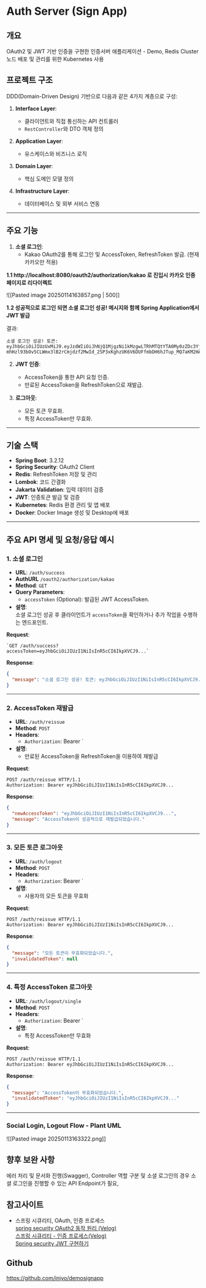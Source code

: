 # Auth Server (Sign App)

## 개요
OAuth2 및 JWT 기반 인증을 구현한 인증서버 애플리케이션 - Demo,
Redis Cluster 노드 배포 및 관리를 위한 Kubernetes 사용

## 프로젝트 구조
DDD(Domain-Driven Design) 기반으로 다음과 같은 4가지 계층으로 구성:

1. **Interface Layer**:
    - 클라이언트와 직접 통신하는 API 컨트롤러
    - `RestController`와 DTO 객체 정의

2. **Application Layer**:
    - 유스케이스와 비즈니스 로직

3. **Domain Layer**:
    - 핵심 도메인 모델 정의

4. **Infrastructure Layer**:
    - 데이터베이스 및 외부 서비스 연동

---

## 주요 기능

1. **소셜 로그인**:
    - Kakao OAuth2를 통해 로그인 및 AccessToken, RefreshToken 발급. (현재 카카오만 적용)

**1.1 http://localhost:8080/oauth2/authorization/kakao 로 진입시 카카오 인증 페이지로 리다이렉트**

![[Pasted image 20250114163857.png | 500]]

**1.2 성공적으로 로그인 되면 소셜 로그인 성공! 메시지와 함께 Spring Application에서 JWT 발급**

결과:

```
소셜 로그인 성공! 토큰: eyJhbGciOiJIUzUxMiJ9.eyJzdWIiOiJhNjQ1MjgzNi1kMzgwLTRhMTQtYTA0My0zZDc3YjMxYjBlMGEiLCJyb2xlIjoiUk9MRV9VU0VSIiwiaWF0IjoxNzM2ODQwNjM3LCJleHAiOjE3MzY4NDI0Mzd9.PpXB_vK-mhHzl93bOv5CLWmx3lB2rCmjdzf2MwId_2SP3xKghzUK6V6DUFfmbDH6hJTup_MQ7aKM2HAnWK3N9g
```


2. **JWT 인증**:
    - AccessToken을 통한 API 요청 인증.
    - 만료된 AccessToken을 RefreshToken으로 재발급.

3. **로그아웃**:
    - 모든 토큰 무효화.
    - 특정 AccessToken만 무효화.

---  

## 기술 스택

- **Spring Boot**: 3.2.12
- **Spring Security**: OAuth2 Client
- **Redis**: RefreshToken 저장 및 관리
- **Lombok**: 코드 간결화
- **Jakarta Validation**: 입력 데이터 검증
- **JWT**: 인증토큰 발급 및 검증
- **Kubernetes**: Redis 환경 관리 및 앱 배포
- **Docker**: Docker Image 생성 및 Desktop에 배포

---

## 주요 API  명세 및 요청/응답 예시

### 1. 소셜 로그인

- **URL**: `/auth/success`
- **AuthURL** `/oauth2/authorization/kakao`
- **Method**: `GET`
- **Query Parameters**:
    - `accessToken` (Optional): 발급된 JWT AccessToken.
- **설명**:  
  소셜 로그인 성공 후 클라이언트가 `accessToken`을 확인하거나 추가 작업을 수행하는 엔드포인트.

**Request**:

```http
`GET /auth/success?accessToken=eyJhbGciOiJIUzI1NiIsInR5cCI6IkpXVCJ9...`
```

**Response**:

```json
{
  "message": "소셜 로그인 성공! 토큰: eyJhbGciOiJIUzI1NiIsInR5cCI6IkpXVCJ9..."
}
```


---  

### 2. AccessToken 재발급

- **URL**: `/auth/reissue`
- **Method**: `POST`
- **Headers**:
    - `Authorization`: Bearer `<expiredAccessToken>
-  **설명**:
    - 만료된 AccessToken을 RefreshToken을 이용하여 재발급

**Request**:
```http
POST /auth/reissue HTTP/1.1
Authorization: Bearer eyJhbGciOiJIUzI1NiIsInR5cCI6IkpXVCJ9...
```

**Response**:
```json
{
  "newAccessToken": "eyJhbGciOiJIUzI1NiIsInR5cCI6IkpXVCJ9...",
  "message": "AccessToken이 성공적으로 재발급되었습니다."
}
```

---


### 3. 모든 토큰 로그아웃

- **URL**: `/auth/logout`
- **Method**: `POST`
- **Headers**:
    - `Authorization`: Bearer `<accessToken>
- **설명**:
    - 사용자의 모든 토큰을 무효화


**Request**:
```http
POST /auth/reissue HTTP/1.1
Authorization: Bearer eyJhbGciOiJIUzI1NiIsInR5cCI6IkpXVCJ9...
```

**Response**:
```json
{
  "message": "모든 토큰이 무효화되었습니다.",
  "invalidatedToken": null
}
```

---
### 4. 특정 AccessToken 로그아웃
- **URL**: `/auth/logout/single`
- **Method**: `POST`
- **Headers**:
    - `Authorization`: Bearer `<accessToken>
- **설명**:
    - 특정 AccessToken만 무효화

**Request**:
```http
POST /auth/reissue HTTP/1.1
Authorization: Bearer eyJhbGciOiJIUzI1NiIsInR5cCI6IkpXVCJ9...
```

**Response**:
```json
{
  "message": "AccessToken이 무효화되었습니다.",
  "invalidatedToken": "eyJhbGciOiJIUzI1NiIsInR5cCI6IkpXVCJ9..."
}
```


---

### Social Login, Logout Flow - Plant UML

![[Pasted image 20250113163322.png]]


## 향후 보완 사항

에러 처리 및 문서화 진행(Swagger), Controller 역할 구분 및 소셜 로그인의 경우 소셜 로그인을 진행할 수 있는 API Endpoint가 필요,

## 참고사이트

- 스프링 시큐리티, OAuth, 인증 프로세스  
  [spring security OAuth2 동작 원리 (Velog)](https://velog.io/@nefertiri/%EC%8A%A4%ED%94%84%EB%A7%81-%EC%8B%9C%ED%81%90%EB%A6%AC%ED%8B%B0-OAuth2-%EB%8F%99%EC%9E%91-%EC%9B%90%EB%A6%AC#oauth2userrequestentityconverter)  
  [스프링 시큐리티 - 인증 프로세스(Velog)](https://velog.io/@impala/Spring-Security-%EC%8A%A4%ED%94%84%EB%A7%81-%EC%8B%9C%ED%81%90%EB%A6%AC%ED%8B%B0-%EC%9D%B8%EC%A6%9D-%ED%94%84%EB%A1%9C%EC%84%B8%EC%8A%A4)  
  [Spring security JWT 구현하기](https://m42-orion.tistory.com/151)

## Github
https://github.com/iniyo/demosignapp